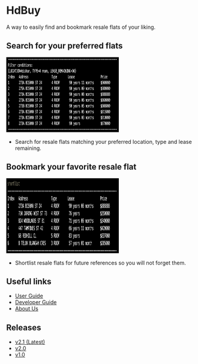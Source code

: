 # HdBuy

A way to easily find and bookmark resale flats of your liking.


## Search for your preferred flats

<img src="images/find_example.png" width="300" height="200"/>

* Search for resale flats matching your preferred location, type and lease remaining.


## Bookmark your favorite resale flat

<img src="images/shortlist_example.png" width="300" height="200"/>

* Shortlist resale flats for future references so you will not forget them.


## Useful links

* [User Guide](UserGuide.md)
* [Developer Guide](DeveloperGuide.md)
* [About Us](AboutUs.md)


## Releases

* [v2.1 (Latest)](https://github.com/AY2021S2-CS2113-F10-1/tp/releases/tag/v2.1)
* [v2.0](https://github.com/AY2021S2-CS2113-F10-1/tp/releases/tag/v2.0)
* [v1.0](https://github.com/AY2021S2-CS2113-F10-1/tp/releases/tag/v1.0)
